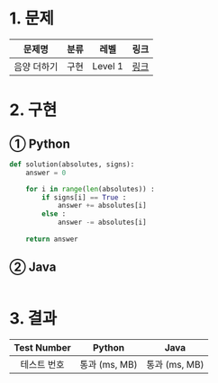 # 1. 문제
|문제명|분류|레벨|링크|
|:--:|:--:|:--:|:--:|
|음양 더하기|구현|Level 1|[링크](https://programmers.co.kr/learn/courses/30/lessons/76501)|
# 2. 구현
## ① Python
```python
def solution(absolutes, signs):
    answer = 0

    for i in range(len(absolutes)) :
        if signs[i] == True :
            answer += absolutes[i]
        else :
            answer -= absolutes[i]
        
    return answer
```
## ② Java
```java

```
# 3. 결과
|Test Number|Python|Java|
|:--:|:--:|:--:|
|테스트 번호|통과 (ms, MB)|통과 (ms, MB)|
#
